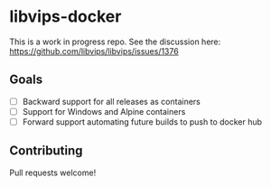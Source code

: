 # libvips-docker

This is a work in progress repo. See the discussion here: https://github.com/libvips/libvips/issues/1376

## Goals
- [ ] Backward support for all releases as containers
- [ ] Support for Windows and Alpine containers
- [ ] Forward support automating future builds to push to docker hub

## Contributing

Pull requests welcome!
